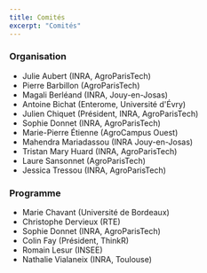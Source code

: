 ```yaml
---
title: Comités
excerpt: "Comités"
---
```


### Organisation


  - Julie Aubert (INRA, AgroParisTech)
  - Pierre Barbillon (AgroParisTech)
  - Magali Berléand (INRA, Jouy-en-Josas)
  - Antoine Bichat (Enterome, Université d'Évry)
  - Julien Chiquet (Président, INRA, AgroParisTech)
  - Sophie Donnet (INRA, AgroParisTech)
  - Marie-Pierre Étienne (AgroCampus Ouest)
  - Mahendra Mariadassou (INRA Jouy-en-Josas)
  - Tristan Mary Huard (INRA, AgroParisTech)
  - Laure Sansonnet (AgroParisTech)
  - Jessica Tressou (INRA, AgroParisTech)


### Programme

  - Marie Chavant (Université de Bordeaux)
  - Christophe Dervieux (RTE)
  - Sophie Donnet (INRA, AgroParisTech)
  - Colin Fay (Président, ThinkR)
  - Romain Lesur (INSEE)
  - Nathalie Vialaneix (INRA, Toulouse)
  
<!--
  <div class="row">

    <div class="col-3">
      <div class="speaker">
        <div class="speaker-photo">
          <a href="https://www.ncl.ac.uk/maths-physics/staff/profile/colingillespie.html#background"><img src="../assets/img/speakers/cgillespie.jpeg"></a>
        </div>
        <div class="speaker-name">
          <a href="https://www.ncl.ac.uk/maths-physics/staff/profile/colingillespie.html#background">Colin Gillespie</a>
        </div>
        <div class="speaker-position">
        Université de Newcastle 
        </div>
      </div>
    </div>

    <div class="col-3">

      <div class="speaker">
        <div class="speaker-photo">
          <a href="https://itsalocke.com/company/steph/"><img src="../assets/img/speakers/slocke.jpeg" /></a>
        </div>
        <div class="speaker-name">
          <a href="https://itsalocke.com/company/steph/">Steph Locke</a>
        </div>
        <div class="speaker-position">
          Locke Data
        </div>
      </div>
    </div>

    <div class="col-3">

      <div class="speaker">
        <div class="speaker-photo">
          <a href="https://masalmon.eu/"><img src="../assets/img/speakers/msalmon.jpg" /></a>
        </div>
        <div class="speaker-name">
          <a href="https://masalmon.eu/">Maëlle Salmon</a>
        </div>
        <div class="speaker-position">
          rOpenSci
        </div>
      </div>
    </div>

</div>

-->
